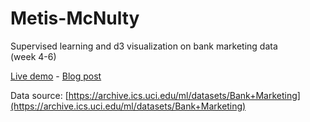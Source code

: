 # Metis-McNulty
  
Supervised learning and d3 visualization on bank marketing data  
(week 4-6)

[Live demo](http://gabll.github.io/blog/bank-dss-mvp.html) - [Blog post](http://gabll.github.io/blog/2015/02/22/decision-support-system-for-bank-marketing-calls/)

Data source: [https://archive.ics.uci.edu/ml/datasets/Bank+Marketing](https://archive.ics.uci.edu/ml/datasets/Bank+Marketing)